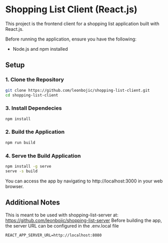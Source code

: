 # Shopping List Client (React.js)

This project is the frontend client for a shopping list application built with React.js.

Before running the application, ensure you have the following:

- Node.js and npm installed

## Setup

### 1. Clone the Repository
```bash
git clone https://github.com/leonbojic/shopping-list-client.git
cd shopping-list-client
```
### 3. Install Dependecies
```bash
npm install
```
### 2. Build the Application
```bash
npm run build
```
### 4. Serve the Build Application
```bash
npm install -g serve
serve -s build
```
You can access the app by navigating to http://localhost:3000 in your web browser.

## Additional Notes
This is meant to be used with shopping-list-server at: https://github.com/leonbojic/shopping-list-server
Before building the app, the server URL can be configured in the .env.local file
```local
REACT_APP_SERVER_URL=http://localhost:8080
```
